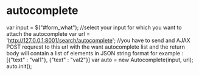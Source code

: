 # autocomplete
var input = $("#form_what"); //select your input for which you want to attach the autocomplete
var url = 'http://127.0.0.1:8001/search/autocomplete'; 
//you have to send and AJAX POST requrest to this url with the want autocomplete list and the return body will contain a list of elements in JSON string format
for example : [{"text" : "val1"}, {"text" : "val2"}]
var auto = new Autocomplete(input, url);
auto.init();
